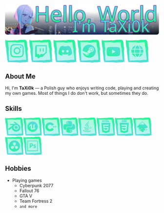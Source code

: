 
![Hello, World! I'm TaXi0k](https://raw.githubusercontent.com/TaXi0k/TaXi0k/46b07cb8e3f706d209f91a171608fcc4eee64268/.github/assets/repo-cover.svg)

<a href="https://www.instagram.com/taxi0k/"><img src="https://raw.githubusercontent.com/TaXi0k/TaXi0k/refs/heads/main/.github/assets/socials/instagram.png" width="75" height="75" alt="Empty"></a>
<a href="https://www.twitch.tv/taxi0k"><img src="https://raw.githubusercontent.com/TaXi0k/TaXi0k/refs/heads/main/.github/assets/socials/twitch.png" width="75" height="75" alt="Empty"></a>
<a href="https://discord.com/users/748861794637971547"><img src="https://raw.githubusercontent.com/TaXi0k/TaXi0k/refs/heads/main/.github/assets/socials/discord.png" width="75" height="75" alt="Empty"></a>
<a href="https://steamcommunity.com/id/TaXi0k/"><img src="https://raw.githubusercontent.com/TaXi0k/TaXi0k/refs/heads/main/.github/assets/socials/steam.png" width="75" height="75" alt="Empty"></a>
<a href="https://www.youtube.com/channel/UC8ZzXymGLiocWnd9ZMeTPAw/featured"><img src="https://raw.githubusercontent.com/TaXi0k/TaXi0k/refs/heads/main/.github/assets/socials/youtube.png" width="75" height="75" alt="Empty"></a>
<a href="#"><img src="https://raw.githubusercontent.com/TaXi0k/TaXi0k/refs/heads/main/.github/assets/socials/website.png" width="75" height="75" alt="Empty"></a>

## About Me

Hi, I'm **TaXi0k** — a Polish guy who enjoys writing code, playing and creating my own games. Most of things I do don't work, but sometimes they do.

## Skills

<a href="https://www.blender.org"><img src="https://raw.githubusercontent.com/TaXi0k/TaXi0k/refs/heads/main/.github/assets/skills/blender.png" alt="Blender" width="60" height="60"></a><a href="https://www.unrealengine.com/en-US/unreal-engine-5"><img src="https://raw.githubusercontent.com/TaXi0k/TaXi0k/refs/heads/main/.github/assets/skills/ue.png" alt="Unreal Engine" width="60" height="60"></a><a href="https://en.wikipedia.org/wiki/C%2B%2B"><img src="https://raw.githubusercontent.com/TaXi0k/TaXi0k/refs/heads/main/.github/assets/skills/cpp.png" alt="C++" width="60" height="60"></a><a href="https://www.python.org"><img src="https://raw.githubusercontent.com/TaXi0k/TaXi0k/refs/heads/main/.github/assets/skills/python.png" alt="Python" width="60" height="60"></a><a href="https://www.java.com/pl"><img src="https://raw.githubusercontent.com/TaXi0k/TaXi0k/refs/heads/main/.github/assets/skills/java.png" alt="Java" width="60" height="60"></a><a href="https://www.w3.org/html"><img src="https://raw.githubusercontent.com/TaXi0k/TaXi0k/refs/heads/main/.github/assets/skills/html.png" alt="HTML" width="60" height="60"></a><a href="https://www.w3schools.com/css"><img src="https://raw.githubusercontent.com/TaXi0k/TaXi0k/refs/heads/main/.github/assets/skills/css.png" alt="CSS" width="60" height="60"></a><a href="https://inkscape.org"><img src="https://raw.githubusercontent.com/TaXi0k/TaXi0k/refs/heads/main/.github/assets/skills/inkscape.png" alt="Inkscape" width="60" height="60"></a><a href="https://www.blackmagicdesign.com/products/davinciresolve"><img src="https://raw.githubusercontent.com/TaXi0k/TaXi0k/refs/heads/main/.github/assets/skills/davinci.png" alt="DaVinci Resolve" width="60" height="60"></a><a href="https://www.adobe.com/products/photoshop.html"><img src="https://raw.githubusercontent.com/TaXi0k/TaXi0k/refs/heads/main/.github/assets/skills/ps.png" alt="Photoshop" width="60" height="60"></a>

## Hobbies

* Playing games
  * Cyberpunk 2077
  * Fallout 76
  * GTA V
  * Team Fortress 2
  * `and more`
